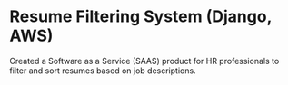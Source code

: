# Resume Filtering System (Django, AWS)
Created a Software as a Service (SAAS) product for HR professionals to filter and sort resumes based on job descriptions.
